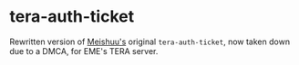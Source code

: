 # tera-auth-ticket
Rewritten version of [Meishuu's](https://github.com/meishuu) original `tera-auth-ticket`, now taken down due to a DMCA, for EME's TERA server.
